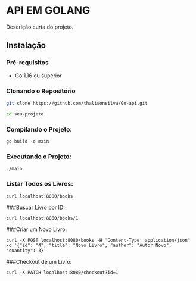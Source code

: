 # API EM GOLANG

Descrição curta do projeto.

## Instalação

### Pré-requisitos

- Go 1.16 ou superior

### Clonando o Repositório

```bash
git clone https://github.com/thalisonsilva/Go-api.git

cd seu-projeto
```
### Compilando o Projeto:
```
go build -o main
```

### Executando o Projeto:
```
./main
```
### Listar Todos os Livros:
```
curl localhost:8080/books
```
###Buscar Livro por ID:
```
curl localhost:8080/books/1
```
###Criar um Novo Livro:
```
curl -X POST localhost:8080/books -H "Content-Type: application/json" -d '{"id": "4", "title": "Novo Livro", "author": "Autor Novo", "quantity": 3}'
```
###Checkout de um Livro:
```
curl -X PATCH localhost:8080/checkout?id=1
```